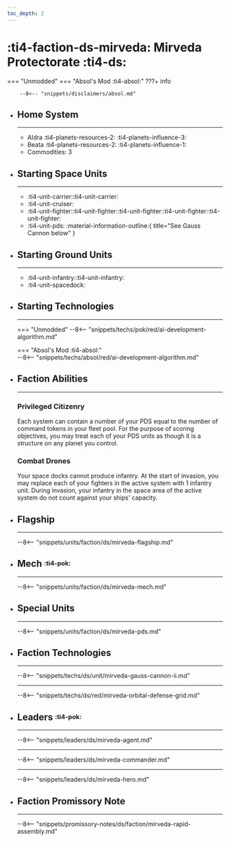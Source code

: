 ```yaml
---
toc_depth: 2
---
```


# :ti4-faction-ds-mirveda: Mirveda Protectorate :ti4-ds:
=== "Unmodded"
=== "Absol's Mod :ti4-absol:" 
    ???+ info

        --8<-- "snippets/disclaimers/absol.md"

<div class="grid cards" markdown>

-   ## __Home System__

    ---

    * Aldra :ti4-planets-resources-2: :ti4-planets-influence-3:
    * Beata :ti4-planets-resources-2: :ti4-planets-influence-1:
    * Commodities: 3

</div>

<div class="grid cards" markdown>

-   ## __Starting Space Units__

    ---

    * :ti4-unit-carrier::ti4-unit-carrier:
    * :ti4-unit-cruiser:
    * :ti4-unit-fighter::ti4-unit-fighter::ti4-unit-fighter::ti4-unit-fighter::ti4-unit-fighter:
    * :ti4-unit-pds: :material-information-outline:{ title="See Gauss Cannon below" }

-   ## __Starting Ground Units__

    ---

    * :ti4-unit-infantry::ti4-unit-infantry:
    * :ti4-unit-spacedock:

-   ## __Starting Technologies__

    ---
    === "Unmodded"
        --8<-- "snippets/techs/pok/red/ai-development-algorithm.md"

    === "Absol's Mod :ti4-absol:"  
        --8<-- "snippets/techs/absol/red/ai-development-algorithm.md"

-   ## __Faction Abilities__

    ---
    ### **Privileged Citizenry**
    
    Each system can contain a number of your PDS equal to the number of command tokens in your fleet pool. 
    For the purpose of scoring objectives, you may treat each of your PDS units as though it is a structure on any planet you control.

    ### **Combat Drones**
    
    Your space docks cannot produce infantry. 
    At the start of invasion, you may replace each of your fighters in the active system with 1 infantry unit.
    During invasion, your infantry in the space area of the active system do not count against your ships' capacity.

-   ## __Flagship__

    ---
    --8<-- "snippets/units/faction/ds/mirveda-flagship.md"

-   ## __Mech__ <sup><sub>:ti4-pok:</sub></sup>

    ---
    --8<-- "snippets/units/faction/ds/mirveda-mech.md"

-   ## __Special Units__

    ---
    --8<-- "snippets/units/faction/ds/mirveda-pds.md"

</div>

<div class="grid cards" markdown>

-   ## __Faction Technologies__

    ---

    --8<-- "snippets/techs/ds/unit/mirveda-gauss-cannon-ii.md"

    ---

    --8<-- "snippets/techs/ds/red/mirveda-orbital-defense-grid.md"

-   ## __Leaders__ <sup><sub>:ti4-pok:</sub></sup>

    ---
    
    --8<-- "snippets/leaders/ds/mirveda-agent.md"

    ---

    --8<-- "snippets/leaders/ds/mirveda-commander.md"

    ---

    --8<-- "snippets/leaders/ds/mirveda-hero.md"

-   ## __Faction Promissory Note__

    ---
    --8<-- "snippets/promissory-notes/ds/faction/mirveda-rapid-assembly.md"

</div>